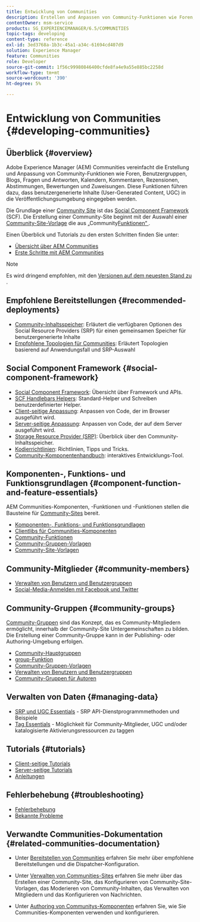 ```yaml
---
title: Entwicklung von Communities
description: Erstellen und Anpassen von Community-Funktionen wie Foren, Benutzergruppen und mehr.
contentOwner: msm-service
products: SG_EXPERIENCEMANAGER/6.5/COMMUNITIES
topic-tags: developing
content-type: reference
exl-id: 3ed3768a-1b3c-45a1-a34c-61694cd407d9
solution: Experience Manager
feature: Communities
role: Developer
source-git-commit: 1f56c99980846400cfde8fa4e9a55e885bc2258d
workflow-type: tm+mt
source-wordcount: '390'
ht-degree: 5%

---
```


# Entwicklung von Communities  {#developing-communities}

## Überblick {#overview}

Adobe Experience Manager (AEM) Communities vereinfacht die Erstellung und Anpassung von Community-Funktionen wie Foren, Benutzergruppen, Blogs, Fragen und Antworten, Kalendern, Kommentaren, Rezensionen, Abstimmungen, Bewertungen und Zuweisungen. Diese Funktionen führen dazu, dass benutzergenerierte Inhalte (User-Generated Content, UGC) in die Veröffentlichungsumgebung eingegeben werden.

Die Grundlage einer [Community Site](overview.md#communitiessites) ist das [Social Component Framework](scf.md) (SCF). Die Erstellung einer Community-Site beginnt mit der Auswahl einer [Community-Site-Vorlage](sites-console.md) die aus „Community[Funktionen“ ](functions.md).

Einen Überblick und Tutorials zu den ersten Schritten finden Sie unter:

* [Übersicht über AEM Communities](overview.md)
* [Erste Schritte mit AEM Communities](getting-started.md)

>[!NOTE]
> 
>Es wird dringend empfohlen, mit den [ Versionen auf dem neuesten Stand zu ](deploy-communities.md#latest-releases).

## Empfohlene Bereitstellungen {#recommended-deployments}

* [Community-Inhaltsspeicher](working-with-srp.md): Erläutert die verfügbaren Optionen des Social Resource Providers (SRP) für einen gemeinsamen Speicher für benutzergenerierte Inhalte
* [Empfohlene Topologien für Communities](topologies.md): Erläutert Topologien basierend auf Anwendungsfall und SRP-Auswahl

## Social Component Framework {#social-component-framework}

* [Social Component Framework](scf.md): Übersicht über Framework und APIs.
* [SCF Handlebars Helpers](handlebars-helpers.md): Standard-Helper und Schreiben benutzerdefinierter Helper.
* [Client-seitige Anpassung](client-customize.md): Anpassen von Code, der im Browser ausgeführt wird.
* [Server-seitige Anpassung](server-customize.md): Anpassen von Code, der auf dem Server ausgeführt wird.
* [Storage Resource Provider (SRP)](srp.md): Überblick über den Community-Inhaltsspeicher.
* [Kodierrichtlinien](code-guide.md): Richtlinien, Tipps und Tricks.
* [Community-Komponentenhandbuch](components-guide.md): interaktives Entwicklungs-Tool.

## Komponenten-, Funktions- und Funktionsgrundlagen {#component-function-and-feature-essentials}

AEM Communities-Komponenten, -Funktionen und -Funktionen stellen die Bausteine für [Community-Sites](sites-console.md) bereit.

* [Komponenten-, Funktions- und Funktionsgrundlagen](essentials.md)
* [Clientlibs für Communities-Komponenten](clientlibs.md)
* [Community-Funktionen](functions.md)
* [Community-Gruppen-Vorlagen](tools-groups.md)
* [Community-Site-Vorlagen](sites.md)

## Community-Mitglieder {#community-members}

* [Verwalten von Benutzern und Benutzergruppen](users.md)
* [Social-Media-Anmelden mit Facebook und Twitter](social-login.md)

## Community-Gruppen {#community-groups}

[Community-Gruppen](overview.md#communitygroups) sind das Konzept, das es Community-Mitgliedern ermöglicht, innerhalb der Community-Site Untergemeinschaften zu bilden. Die Erstellung einer Community-Gruppe kann in der Publishing- oder Authoring-Umgebung erfolgen.

* [Community-Hauptgruppen](essentials-groups.md)
* [group-Funktion](functions.md#groups-function)
* [Community-Gruppen-Vorlagen](tools-groups.md)
* [Verwalten von Benutzern und Benutzergruppen](users.md)
* [Community-Gruppen für Autoren](creating-groups.md)

## Verwalten von Daten {#managing-data}

* [SRP und UGC Essentials](srp-and-ugc.md) - SRP API-Dienstprogrammmethoden und Beispiele
* [Tag Essentials](tag.md) - Möglichkeit für Community-Mitglieder, UGC und/oder katalogisierte Aktivierungsressourcen zu taggen

## Tutorials {#tutorials}

* [Client-seitige Tutorials](tutorials.md#client-side-customization)
* [Server-seitige Tutorials](tutorials.md#server-side-customization)
* [Anleitungen](tutorials.md#how-to-instructions)

## Fehlerbehebung {#troubleshooting}

* [Fehlerbehebung](troubleshooting.md)
* [Bekannte Probleme](/help/release-notes/release-notes.md)

## Verwandte Communities-Dokumentation {#related-communities-documentation}

* Unter [Bereitstellen von Communities](deploy-communities.md) erfahren Sie mehr über empfohlene Bereitstellungen und die Dispatcher-Konfiguration.

* Unter [Verwalten von Communities-Sites](administer-landing.md) erfahren Sie mehr über das Erstellen einer Community-Site, das Konfigurieren von Community-Site-Vorlagen, das Moderieren von Community-Inhalten, das Verwalten von Mitgliedern und das Konfigurieren von Nachrichten.

* Unter [Authoring von Communitys-Komponenten](author-communities.md) erfahren Sie, wie Sie Communities-Komponenten verwenden und konfigurieren.
